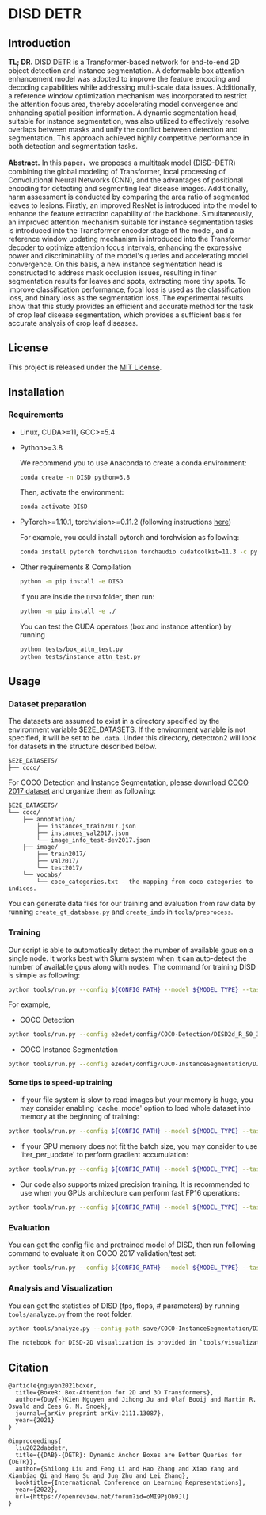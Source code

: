 # DISD DETR

## Introduction


**TL; DR.** DISD DETR is a Transformer-based network for end-to-end 2D object detection and instance segmentation. A deformable box attention enhancement model was adopted to improve the feature encoding and decoding capabilities while addressing multi-scale data issues. Additionally, a reference window optimization mechanism was incorporated to restrict the attention focus area, thereby accelerating model convergence and enhancing spatial position information. A dynamic segmentation head, suitable for instance segmentation, was also utilized to effectively resolve overlaps between masks and unify the conflict between detection and segmentation. This approach achieved highly competitive performance in both detection and segmentation tasks.

**Abstract.** In this paper，we proposes a multitask model (DISD-DETR) combining the global modeling of Transformer, local processing of Convolutional Neural Networks (CNN), and the advantages of positional encoding for detecting and segmenting leaf disease images. Additionally, harm assessment is conducted by comparing the area ratio of segmented leaves to lesions. Firstly, an improved ResNet is introduced into the model to enhance the feature extraction capability of the backbone. Simultaneously, an improved attention mechanism suitable for instance segmentation tasks is introduced into the Transformer encoder stage of the model, and a reference window updating mechanism is introduced into the Transformer decoder to optimize attention focus intervals, enhancing the expressive power and discriminability of the model's queries and accelerating model convergence. On this basis, a new instance segmentation head is constructed to address mask occlusion issues, resulting in finer segmentation results for leaves and spots, extracting more tiny spots. To improve classification performance, focal loss is used as the classification loss, and binary loss as the segmentation loss. The experimental results show that this study provides an efficient and accurate method for the task of crop leaf disease segmentation, which provides a sufficient basis for accurate analysis of crop leaf diseases.

## License

This project is released under the [MIT License](./LICENSE).

## Installation

### Requirements

- Linux, CUDA>=11, GCC>=5.4
- Python>=3.8

  We recommend you to use Anaconda to create a conda environment:

  ```bash
  conda create -n DISD python=3.8
  ```

  Then, activate the environment:

  ```bash
  conda activate DISD
  ```

- PyTorch>=1.10.1, torchvision>=0.11.2 (following instructions [here](https://pytorch.org/))

  For example, you could install pytorch and torchvision as following:

  ```bash
  conda install pytorch torchvision torchaudio cudatoolkit=11.3 -c pytorch
  ```

- Other requirements & Compilation

  ```bash
  python -m pip install -e DISD
  ```
	
  If you are inside the ```DISD``` folder, then run:
  ```bash
  python -m pip install -e ./
  ```

  You can test the CUDA operators (box and instance attention) by running

  ```bash
  python tests/box_attn_test.py
  python tests/instance_attn_test.py
  ```

## Usage

### Dataset preparation

The datasets are assumed to exist in a directory specified by the environment variable $E2E_DATASETS.
If the environment variable is not specified, it will be set to be `.data`.
Under this directory, detectron2 will look for datasets in the structure described below.

```
$E2E_DATASETS/
├── coco/
```

For COCO Detection and Instance Segmentation, please download [COCO 2017 dataset](https://cocodataset.org/) and organize them as following:

```
$E2E_DATASETS/
└── coco/
	├── annotation/
		├── instances_train2017.json
		├── instances_val2017.json
		└── image_info_test-dev2017.json
	├── image/
		├── train2017/
		├── val2017/
		└── test2017/
	└── vocabs/
		└── coco_categories.txt - the mapping from coco categories to indices.
```
You can generate data files for our training and evaluation from raw data by running `create_gt_database.py` and `create_imdb` in `tools/preprocess`.

### Training

Our script is able to automatically detect the number of available gpus on a single node.
It works best with Slurm system when it can auto-detect the number of available gpus along with nodes.
The command for training DISD is simple as following:

```bash
python tools/run.py --config ${CONFIG_PATH} --model ${MODEL_TYPE} --task ${TASK_TYPE}
```

For example,

- COCO Detection

```bash
python tools/run.py --config e2edet/config/COCO-Detection/DISD2d_R_50_3x.yaml --model DISD2d --task detection
```

- COCO Instance Segmentation

```bash
python tools/run.py --config e2edet/config/COCO-InstanceSegmentation/DISD2d_R_50_3x.yaml --model DISD2d --task detection
```

#### Some tips to speed-up training

- If your file system is slow to read images but your memory is huge, you may consider enabling 'cache_mode' option to load whole dataset into memory at the beginning of training:

```bash
python tools/run.py --config ${CONFIG_PATH} --model ${MODEL_TYPE} --task ${TASK_TYPE} dataset_config.${TASK_TYPE}.cache_mode=True
```

- If your GPU memory does not fit the batch size, you may consider to use 'iter_per_update' to perform gradient accumulation:

```bash
python tools/run.py --config ${CONFIG_PATH} --model ${MODEL_TYPE} --task ${TASK_TYPE} training.iter_per_update=2
```

- Our code also supports mixed precision training. It is recommended to use when you GPUs architecture can perform fast FP16 operations:

```bash
python tools/run.py --config ${CONFIG_PATH} --model ${MODEL_TYPE} --task ${TASK_TYPE} training.use_fp16=(float16 or bfloat16)
```

### Evaluation

You can get the config file and pretrained model of DISD, then run following command to evaluate it on COCO 2017 validation/test set:

```bash
python tools/run.py --config ${CONFIG_PATH} --model ${MODEL_TYPE} --task ${TASK_TYPE} training.run_type=(val or test or val_test)
```

### Analysis and Visualization

You can get the statistics of DISD (fps, flops, \# parameters) by running `tools/analyze.py` from the root folder.

```bash
python tools/analyze.py --config-path save/COCO-InstanceSegmentation/DISD2d_R_50_3x.yaml --model-path save/COCO-InstanceSegmentation/DISD2d_final.pth --tasks speed flop parameter

The notebook for DISD-2D visualization is provided in `tools/visualization/DISD_2d_segmentation.ipynb`.

```
## Citation
```
@article{nguyen2021boxer,
  title={BoxeR: Box-Attention for 2D and 3D Transformers},
  author={Duy{-}Kien Nguyen and Jihong Ju and Olaf Booij and Martin R. Oswald and Cees G. M. Snoek},
  journal={arXiv preprint arXiv:2111.13087},
  year={2021}
}

@inproceedings{
  liu2022dabdetr,
  title={{DAB}-{DETR}: Dynamic Anchor Boxes are Better Queries for {DETR}},
  author={Shilong Liu and Feng Li and Hao Zhang and Xiao Yang and Xianbiao Qi and Hang Su and Jun Zhu and Lei Zhang},
  booktitle={International Conference on Learning Representations},
  year={2022},
  url={https://openreview.net/forum?id=oMI9PjOb9Jl}
}
```
